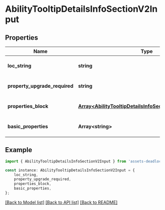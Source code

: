 # AbilityTooltipDetailsInfoSectionV2Input


## Properties

Name | Type | Description | Notes
------------ | ------------- | ------------- | -------------
**loc_string** | **string** |  | [optional] [default to undefined]
**property_upgrade_required** | **string** |  | [optional] [default to undefined]
**properties_block** | [**Array&lt;AbilityTooltipDetailsInfoSectionPropertyBlockV2&gt;**](AbilityTooltipDetailsInfoSectionPropertyBlockV2.md) |  | [optional] [default to undefined]
**basic_properties** | **Array&lt;string&gt;** |  | [optional] [default to undefined]

## Example

```typescript
import { AbilityTooltipDetailsInfoSectionV2Input } from 'assets-deadlock-api-client';

const instance: AbilityTooltipDetailsInfoSectionV2Input = {
    loc_string,
    property_upgrade_required,
    properties_block,
    basic_properties,
};
```

[[Back to Model list]](../README.md#documentation-for-models) [[Back to API list]](../README.md#documentation-for-api-endpoints) [[Back to README]](../README.md)
